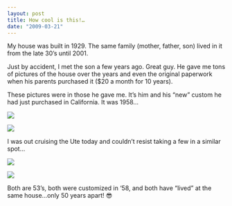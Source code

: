 ```yaml
---
layout: post
title: How cool is this!…
date: "2009-03-21"
---
```


My house was built in 1929. The same family (mother, father, son) lived in it from the late 30’s until 2001.

Just by accident, I met the son a few years ago. Great guy. He gave me tons of pictures of the house over the years and even the original paperwork when his parents purchased it ($20 a month for 10 years).

These pictures were in those he gave me. It’s him and his “new” custom he had just purchased in California. It was 1958…

![](/images/pop/studeute/Sept1958Custom1.jpg)

![](/images/pop/studeute/Custom2.jpg)

I was out cruising the Ute today and couldn’t resist taking a few in a similar spot…

![](/images/pop/studeute/floor005-1.jpg)

![](/images/pop/studeute/floor007-1.jpg)

Both are 53’s, both were customized in ‘58, and both have “lived” at the same house…only 50 years apart! 😎  
